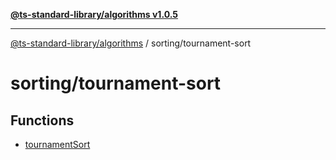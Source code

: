 [**@ts-standard-library/algorithms v1.0.5**](../../README.md)

***

[@ts-standard-library/algorithms](../../modules.md) / sorting/tournament-sort

# sorting/tournament-sort

## Functions

- [tournamentSort](functions/tournamentSort.md)

